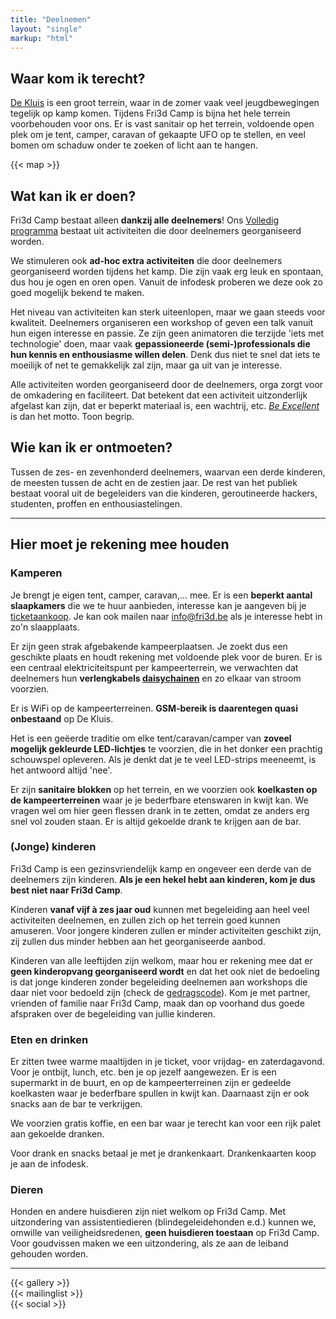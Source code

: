 ```yaml
---
title: "Deelnemen"
layout: "single"
markup: "html"
---
```


<div class="block--centered">

<h2>Waar kom ik terecht?</h2>
<p><a href="https://www.hopper.be/nl/jeugdverblijf/de-kluis">De Kluis</a> is een groot terrein, waar in de zomer vaak veel jeugdbewegingen tegelijk op kamp komen. Tijdens Fri3d Camp is bijna het hele terrein voorbehouden voor ons. Er is vast sanitair op het terrein, voldoende open plek om je tent, camper, caravan of gekaapte UFO op te stellen, en veel bomen om schaduw onder te zoeken of licht aan te hangen.</p>
</div>
<div class="block--wide">
{{< map >}}
</div>

<div class="block--centered">
<h2>Wat kan ik er doen?</h2>
<p>Fri3d Camp bestaat alleen <strong>dankzij alle deelnemers</strong>! Ons <a href="https://pretalx.fri3d.be/fri3dcamp2022/schedule/">Volledig programma</a> bestaat uit activiteiten die door deelnemers georganiseerd worden.</p>
<p>We stimuleren ook <strong>ad-hoc extra activiteiten</strong> die door deelnemers georganiseerd worden tijdens het kamp. Die zijn vaak erg leuk en spontaan, dus hou je ogen en oren open. Vanuit de infodesk proberen we deze ook zo goed mogelijk bekend te maken.</p>
<p>Het niveau van activiteiten kan sterk uiteenlopen, maar we gaan steeds voor kwaliteit. Deelnemers organiseren een workshop of geven een talk vanuit hun eigen interesse en passie. Ze zijn geen animatoren die terzijde 'iets met technologie' doen, maar vaak <strong>gepassioneerde (semi-)professionals die hun kennis en enthousiasme willen delen</strong>. Denk dus niet te snel dat iets te moeilijk of net te gemakkelijk zal zijn, maar ga uit van je interesse.</p>
<p>Alle activiteiten worden georganiseerd door de deelnemers, orga zorgt voor de omkadering en faciliteert. Dat betekent dat een activiteit uitzonderlijk afgelast kan zijn, dat er beperkt materiaal is, een wachtrij, etc. <a href="/deelnemen/excellent"><em>Be Excellent</em></a> is dan het motto. Toon begrip.</p>
<h2>Wie kan ik er ontmoeten?</h2>
<p>Tussen de zes- en zevenhonderd deelnemers, waarvan een derde kinderen, de meesten tussen de acht en de zestien jaar. De rest van het publiek bestaat vooral uit de begeleiders van die kinderen, geroutineerde hackers, studenten, proffen en enthousiastelingen.</p>
</div>

<hr class="gridrule" />

<div class="block--centered">
<h2>Hier moet je rekening mee houden</h2>
<h3>Kamperen</h3>
<p>Je brengt je eigen tent, camper, caravan,... mee. Er is een <strong>beperkt aantal slaapkamers</strong> die we te huur aanbieden, interesse kan je aangeven bij je <a href="/tickets">ticketaankoop</a>. Je kan ook mailen naar <a href="mailto:info@fri3d.be">info@fri3d.be</a> als je interesse hebt in zo'n slaapplaats.</p>
<p>Er zijn geen strak afgebakende kampeerplaatsen. Je zoekt dus een geschikte plaats en houdt rekening met voldoende plek voor de buren. Er is een centraal elektriciteitspunt per kampeerterrein, we verwachten dat deelnemers hun <strong>verlengkabels <a href="https://en.wikipedia.org/wiki/Daisy_chain_(electrical_engineering)">daisychainen</a></strong> en zo elkaar van stroom voorzien.
<p>Er is WiFi op de kampeerterreinen. <strong>GSM-bereik is daarentegen quasi onbestaand</strong> op De Kluis.</p>
<p>Het is een geëerde traditie om elke tent/caravan/camper van <strong>zoveel mogelijk gekleurde LED-lichtjes</strong> te voorzien, die in het donker een prachtig schouwspel opleveren. Als je denkt dat je te veel LED-strips meeneemt, is het antwoord altijd 'nee'.</p>
<p>Er zijn <strong>sanitaire blokken</strong> op het terrein, en we voorzien ook <strong>koelkasten op de kampeerterreinen</strong> waar je je bederfbare etenswaren in kwijt kan. We vragen wel om hier geen flessen drank in te zetten, omdat ze anders erg snel vol zouden staan. Er is altijd gekoelde drank te krijgen aan de bar.</p>

<h3>(Jonge) kinderen</h3>
<p>Fri3d Camp is een gezinsvriendelijk kamp en ongeveer een derde van de deelnemers zijn kinderen. <strong>Als je een hekel hebt aan kinderen, kom je dus best niet naar Fri3d Camp</strong>.</p>
<p>Kinderen <strong>vanaf vijf à zes jaar oud</strong> kunnen met begeleiding aan heel veel activiteiten deelnemen, en zullen zich op het terrein goed kunnen amuseren. Voor jongere kinderen zullen er minder activiteiten geschikt zijn, zij zullen dus minder hebben aan het georganiseerde aanbod.</p>
<p>Kinderen van alle leeftijden zijn welkom, maar hou er rekening mee dat er <strong>geen kinderopvang georganiseerd wordt</strong> en dat het ook niet de bedoeling is dat jonge kinderen zonder begeleiding deelnemen aan workshops die daar niet voor bedoeld zijn (check de <a href="/deelnemen/excellent.html">gedragscode</a>). Kom je met partner, vrienden of familie naar Fri3d Camp, maak dan op voorhand dus goede afspraken over de begeleiding van jullie kinderen.</p>
<h3>Eten en drinken</h3>
<p>Er zitten twee warme maaltijden in je ticket, voor vrijdag- en zaterdagavond. Voor je ontbijt, lunch, etc. ben je op jezelf aangewezen. Er is een supermarkt in de buurt, en op de kampeerterreinen zijn er gedeelde koelkasten waar je bederfbare spullen in kwijt kan. Daarnaast zijn er ook snacks aan de bar te verkrijgen.</p>
<p>We voorzien gratis koffie, en een bar waar je terecht kan voor een rijk palet aan gekoelde dranken.</p>
<p>Voor drank en snacks betaal je met je drankenkaart. Drankenkaarten koop je aan de infodesk.</p>
<h3>Dieren</h3>
<p>Honden en andere huisdieren zijn niet welkom op Fri3d Camp. Met uitzondering van assistentiedieren (blindegeleidehonden e.d.) kunnen we, omwille van veiligheidsredenen, <strong>geen huisdieren toestaan</strong> op Fri3d Camp. Voor goudvissen maken we een uitzondering, als ze aan de leiband gehouden worden.</p>
</div>

<hr class="gridrule" />

<div class="block--centered">
{{< gallery >}}
</div>

<div class="block--centered">
{{< mailinglist >}}
</div>
<div class="block--centered">
{{< social >}}
</div>
